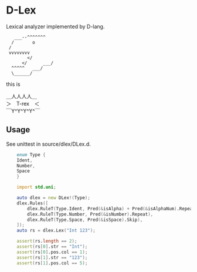 # D-Lex

Lexical analyzer implemented by D-lang.

```
   ___--^^^^^^^
  /       o
 /
 vvvvvvvv
        </
      </      ___/
  ^^^^^   ___/
  \______/

```

this is 

＿人人人人＿\
＞　T-rex　＜\
￣Y^Y^Y^Y^￣

## Usage

See unittest in source/dlex/DLex.d.

```d
    enum Type {
	Ident,
	Number,
	Space
    }

    import std.uni;

    auto dlex = new DLex!(Type);
    dlex.Rules([
	    dlex.RuleT(Type.Ident, Pred(&isAlpha) + Pred(&isAlphaNum).Repeat),
	    dlex.RuleT(Type.Number, Pred(&isNumber).Repeat),
	    dlex.RuleT(Type.Space, Pred(&isSpace).Skip),
    ]);
    auto rs = dlex.Lex("Int 123");

    assert(rs.length == 2);
    assert(rs[0].str == "Int");
    assert(rs[0].pos.col == 1);
    assert(rs[1].str == "123");
    assert(rs[1].pos.col == 5);
```

